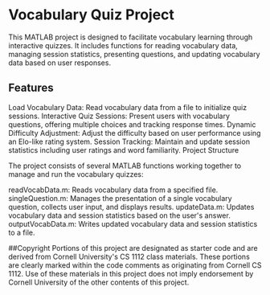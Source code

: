 # Vocabulary Quiz Project

This MATLAB project is designed to facilitate vocabulary learning through interactive quizzes. It includes functions for reading vocabulary data, managing session statistics, presenting questions, and updating vocabulary data based on user responses.

## Features

Load Vocabulary Data: Read vocabulary data from a file to initialize quiz sessions.
Interactive Quiz Sessions: Present users with vocabulary questions, offering multiple choices and tracking response times.
Dynamic Difficulty Adjustment: Adjust the difficulty based on user performance using an Elo-like rating system.
Session Tracking: Maintain and update session statistics including user ratings and word familiarity.
Project Structure

The project consists of several MATLAB functions working together to manage and run the vocabulary quizzes:

readVocabData.m: Reads vocabulary data from a specified file.
singleQuestion.m: Manages the presentation of a single vocabulary question, collects user input, and displays results.
updateData.m: Updates vocabulary data and session statistics based on the user's answer.
outputVocabData.m: Writes updated vocabulary data and session statistics to a file.

##Copyright
Portions of this project are designated as starter code and are derived from Cornell University's CS 1112 class materials. These portions are clearly marked within the code comments as originating from Cornell CS 1112. Use of these materials in this project does not imply endorsement by Cornell University of the other contents of this project.
